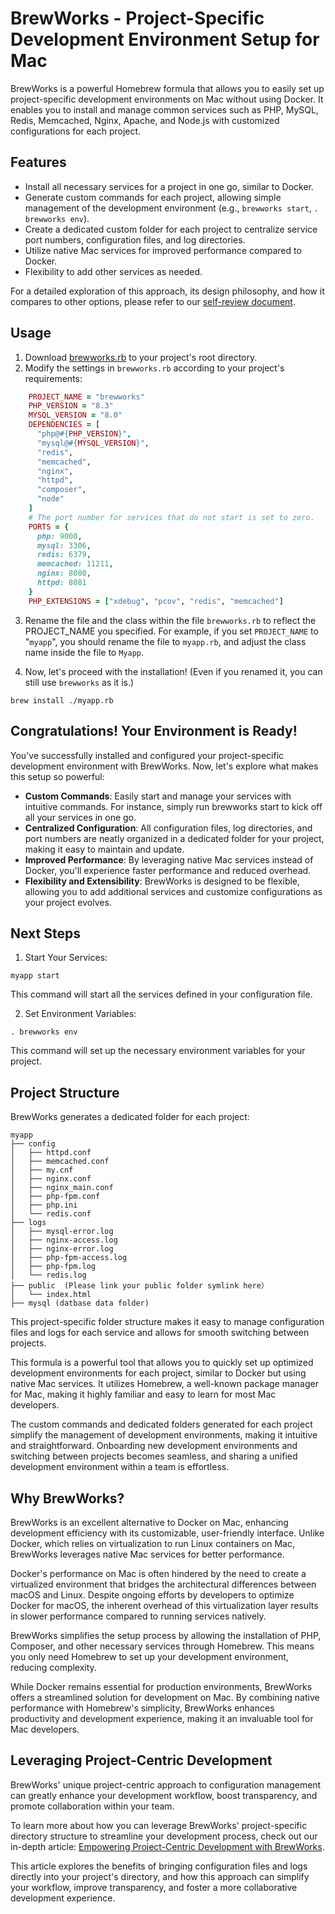 # BrewWorks - Project-Specific Development Environment Setup for Mac

BrewWorks is a powerful Homebrew formula that allows you to easily set up project-specific development environments on Mac without using Docker. It enables you to install and manage common services such as PHP, MySQL, Redis, Memcached, Nginx, Apache, and Node.js with customized configurations for each project.

## Features

- Install all necessary services for a project in one go, similar to Docker. 
- Generate custom commands for each project, allowing simple management of the development environment (e.g., `brewworks start`, `. brewworks env`).
- Create a dedicated custom folder for each project to centralize service port numbers, configuration files, and log directories.
- Utilize native Mac services for improved performance compared to Docker.
- Flexibility to add other services as needed.

For a detailed exploration of this approach, its design philosophy, and how it compares to other options, please refer to our [self-review document](docs/self-review).

## Usage

1. Download [brewworks.rb](https://github.com/koriym/homebrew-brewworks/blob/1.x/brewworks.rb) to your project's root directory.
2. Modify the settings in `brewworks.rb` according to your project's requirements:

```ruby
    PROJECT_NAME = "brewworks"
    PHP_VERSION = "8.3"
    MYSQL_VERSION = "8.0"
    DEPENDENCIES = [
      "php@#{PHP_VERSION}",
      "mysql@#{MYSQL_VERSION}",
      "redis",
      "memcached",
      "nginx",
      "httpd",
      "composer",
      "node"
    ]
    # The port number for services that do not start is set to zero.
    PORTS = {
      php: 9000,
      mysql: 3306,
      redis: 6379,
      memcached: 11211,
      nginx: 8080,
      httpd: 8081
    }
    PHP_EXTENSIONS = ["xdebug", "pcov", "redis", "memcached"]
```

3. Rename the file and the class within the file `brewworks.rb` to reflect the PROJECT_NAME you specified. For example, if you set `PROJECT_NAME` to "`myapp`", you should rename the file to `myapp.rb`, and adjust the class name inside the file to `Myapp`.

5. Now, let's proceed with the installation! (Even if you renamed it, you can still use `brewworks` as it is.)

```
brew install ./myapp.rb 
```

## Congratulations! Your Environment is Ready!

You've successfully installed and configured your project-specific development environment with BrewWorks. Now, let's explore what makes this setup so powerful:

- **Custom Commands**: Easily start and manage your services with intuitive commands. For instance, simply run brewworks start to kick off all your services in one go.
- **Centralized Configuration**: All configuration files, log directories, and port numbers are neatly organized in a dedicated folder for your project, making it easy to maintain and update.
- **Improved Performance**: By leveraging native Mac services instead of Docker, you'll experience faster performance and reduced overhead.
- **Flexibility and Extensibility**: BrewWorks is designed to be flexible, allowing you to add additional services and customize configurations as your project evolves.

## Next Steps

1. Start Your Services:

```shell
myapp start
```

This command will start all the services defined in your configuration file.

2. Set Environment Variables:

```shell
. brewworks env
```

This command will set up the necessary environment variables for your project.


## Project Structure

BrewWorks generates a dedicated folder for each project:

```shell
myapp
├── config
│   ├── httpd.conf
│   ├── memcached.conf
│   ├── my.cnf
│   ├── nginx.conf
│   ├── nginx_main.conf
│   ├── php-fpm.conf
│   ├── php.ini
│   └── redis.conf
├── logs
│   ├── mysql-error.log
│   ├── nginx-access.log
│   ├── nginx-error.log
│   ├── php-fpm-access.log
│   ├── php-fpm.log
│   └── redis.log
├── public  (Please link your public folder symlink here）
│   └── index.html
├── mysql (datbase data folder)
```
This project-specific folder structure makes it easy to manage configuration files and logs for each service and allows for smooth switching between projects.

This formula is a powerful tool that allows you to quickly set up optimized development environments for each project, similar to Docker but using native Mac services. It utilizes Homebrew, a well-known package manager for Mac, making it highly familiar and easy to learn for most Mac developers.

The custom commands and dedicated folders generated for each project simplify the management of development environments, making it intuitive and straightforward. Onboarding new development environments and switching between projects becomes seamless, and sharing a unified development environment within a team is effortless.

## Why BrewWorks?

BrewWorks is an excellent alternative to Docker on Mac, enhancing development efficiency with its customizable, user-friendly interface. Unlike Docker, which relies on virtualization to run Linux containers on Mac, BrewWorks leverages native Mac services for better performance.

Docker's performance on Mac is often hindered by the need to create a virtualized environment that bridges the architectural differences between macOS and Linux. Despite ongoing efforts by developers to optimize Docker for macOS, the inherent overhead of this virtualization layer results in slower performance compared to running services natively.

BrewWorks simplifies the setup process by allowing the installation of PHP, Composer, and other necessary services through Homebrew. This means you only need Homebrew to set up your development environment, reducing complexity.

While Docker remains essential for production environments, BrewWorks offers a streamlined solution for development on Mac. By combining native performance with Homebrew's simplicity, BrewWorks enhances productivity and development experience, making it an invaluable tool for Mac developers.

## Leveraging Project-Centric Development

BrewWorks' unique project-centric approach to configuration management can greatly enhance your development workflow, boost transparency, and promote collaboration within your team.

To learn more about how you can leverage BrewWorks' project-specific directory structure to streamline your development process, check out our in-depth article: [Empowering Project-Centric Development with BrewWorks](docs/brewworks-project-centric-development.md).

This article explores the benefits of bringing configuration files and logs directly into your project's directory, and how this approach can simplify your workflow, improve transparency, and foster a more collaborative development experience.
